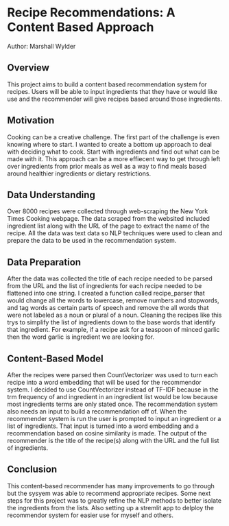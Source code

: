 # Recipe Recommendations: A Content Based Approach
Author: Marshall Wylder

## Overview
This project aims to build a content based recommendation system for recipes. Users will be able to input ingredients that they have or would like use and the recommender will give recipes based around those ingredients.


## Motivation
Cooking can be a creative challenge. The first part of the challenge is even knowing where to start. I wanted to create a bottom up approach to deal with deciding what to cook. Start with ingredients and find out what can be made with it. This approach can be a more effiecent way to get through left over ingredients from prior meals as well as a way to find meals based around healthier ingredients or dietary restrictions.


## Data Understanding
Over 8000 recipes were collected through web-scraping the New York Times Cooking webpage. The data scraped from the websited included ingredient list along with the URL of the page to extract the name of the recipe. All the data was text data so NLP techniques were used to clean and prepare the data to be used in the recommendation system.

## Data Preparation
After the data was collected the title of each recipe needed to be parsed from the URL and the list of ingredients for each recipe needed to be flattened into one string. I created a function called recipe_parser that would change all the words to lowercase, remove numbers and stopwords, and tag words as certain parts of speech and remove the all words that were not labeled as a noun or plural of a noun. Cleaning the recipes like this trys to simplify the list of ingredients down to the base words that identify that ingredient. For example, if a recipe ask for a teaspoon of minced garlic then the word garlic is ingredient we are looking for. 


## Content-Based Model 
After the recipes were parsed then CountVectorizer was used to turn each recipe into a word embedding that will be used for the recommendor system. I decided to use CountVectorizer instead of TF-IDF because in the trm frequency of and ingredient in an ingredient list would be low because most ingredients terms are only stated once. The recommendation system also needs an input to build a recommendation off of. When the recommender system is run the user is prompted to input an ingredient or a list of ingredients. That input is turned into a word embedding and a recommendation based on cosine similarity is made. The output of the recommender is the title of the recipe(s) along with the URL and the full list of ingredients.

## Conclusion
This content-based recommender has many improvements to go through but the sysyem was able to recommend appropriate recipes. Some next steps for this project was to greatly refine the NLP methods to better isolate the ingredients from the lists. Also setting up a stremlit app to delploy the recommendor system for easier use for myself and others.




